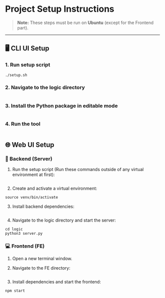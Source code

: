 # Project Setup Instructions

> **Note:** These steps must be run on **Ubuntu** (except for the Frontend part).

---

## 🖥️ CLI UI Setup

### 1. Run setup script
```bash
./setup.sh
```

### 2. Navigate to the logic directory
``` cd logic
```
### 3. Install the Python package in editable mode
``` pip install -e .
```

### 4. Run the tool
``` acktool
```

## 🌐 Web UI Setup
### 🔧 Backend (Server)
1. Run the setup script (Run these commands outside of any virtual environment at first):
```./setup.sh
```

2. Create and activate a virtual environment:
```python3 -m venv venv
source venv/bin/activate
```
3. Install backend dependencies:
```pip3 install flask flask_cors knock-subdomains
```

4. Navigate to the logic directory and start the server:
```
cd logic
python3 server.py
```
### 💻 Frontend (FE)
1. Open a new terminal window.

2. Navigate to the FE directory:
```cd FE
```

3. Install dependencies and start the frontend:
```npm install
npm start
```
